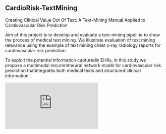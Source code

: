 ## CardioRisk-TextMining
Creating Clinical Value Out Of Text: A Text-Mining Manual Applied to Cardiovascular Risk Prediction

Aim of this project is to develop and evaluate a text-mining pipeline to show the process of medical text mining. We illustrate evaluation of text mining relevance using the example of text mining chest x-ray radiology reports for cardiovascular risk prediction. 

To exploit the potential information capturedin EHRs, in this study we propose a multimodal recurrentneural network model for cardiovascular risk prediction thatintegrates both medical texts and structured clinical information.

![alt text](https://github.com/bagheria/CardioRisk-TextMining/blob/master/Documents/BiLSTM%20model.pdf)
